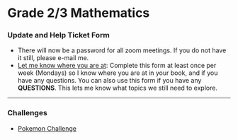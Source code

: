 # Grade 2/3 Mathematics
### Update and Help Ticket Form
* There will now be a password for all zoom meetings. If you do not have it still, please e-mail me.
* <a href="https://docs.google.com/forms/d/e/1FAIpQLScCaogDOW_QN1MFshvHBbaWJLXRU8HKbaBbwUjAazVnYKBI0Q/viewform?usp=sf_link"> Let me know where you are at</a>: Complete this form at least once per week (Mondays) so I know where you are at in your book, and if you have any questions. You can also use this form if you have any **QUESTIONS**. This lets me know what topics we still need to explore. 

---

### Challenges
* <a href="https://MerrickMath.github.io/MerrickMath.github.io-PokemonChallenge/"> Pokemon Challenge</a> 
